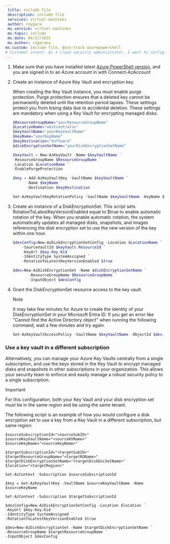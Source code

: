 ```yaml
---
 title: include file
 description: include file
 services: virtual-machines
 author: roygara
 ms.service: virtual-machines
 ms.topic: include
 ms.date: 04/17/2025
 ms.author: rogarana
ms.custom: include file, devx-track-azurepowershell
# Customer intent: As a cloud security administrator, I want to configure Azure Key Vault and Disk Encryption Set so that I can securely manage encryption keys for our managed disks across multiple subscriptions in compliance with security policies.
---
```

1. Make sure that you have installed latest [Azure PowerShell version](/powershell/azure/install-azure-powershell), and you are signed in to an Azure account in with Connect-AzAccount

1. Create an instance of Azure Key Vault and encryption key.

    When creating the Key Vault instance, you must enable purge protection. Purge protection ensures that a deleted key cannot be permanently deleted until the retention period lapses. These settings protect you from losing data due to accidental deletion. These settings are mandatory when using a Key Vault for encrypting managed disks.
    
    ```powershell
    $ResourceGroupName="yourResourceGroupName"
    $LocationName="westcentralus"
    $keyVaultName="yourKeyVaultName"
    $keyName="yourKeyName"
    $keyDestination="Software"
    $diskEncryptionSetName="yourDiskEncryptionSetName"

    $keyVault = New-AzKeyVault -Name $keyVaultName `
    -ResourceGroupName $ResourceGroupName `
    -Location $LocationName `
    -EnablePurgeProtection

    $key = Add-AzKeyVaultKey -VaultName $keyVaultName `
          -Name $keyName `
          -Destination $keyDestination

    Set-AzKeyVaultKeyRotationPolicy -VaultName $keyVaultName -KeyName $keyName -ExpiresIn P2Y -KeyRotationLifetimeAction @{Action="Rotate";TimeBeforeExpiry = "P18M"}
    ```

1.    Create an instance of a DiskEncryptionSet. This script sets RotationToLatestKeyVersionEnabled equal to $true to enable automatic rotation of the key. When you enable automatic rotation, the system automatically updates all managed disks, snapshots, and images referencing the disk encryption set to use the new version of the key within one hour.  
    
        ```powershell
      $desConfig=New-AzDiskEncryptionSetConfig -Location $LocationName `
            -SourceVaultId $keyVault.ResourceId `
            -KeyUrl $key.Key.Kid `
            -IdentityType SystemAssigned `
            -RotationToLatestKeyVersionEnabled $true

       $des=New-AzDiskEncryptionSet -Name $diskEncryptionSetName `
               -ResourceGroupName $ResourceGroupName `
               -InputObject $desConfig
        ```

1.    Grant the DiskEncryptionSet resource access to the key vault.

        > [!NOTE]
        > It may take few minutes for Azure to create the identity of your DiskEncryptionSet in your Microsoft Entra ID. If you get an error like "Cannot find the Active Directory object" when running the following command, wait a few minutes and try again.
        
        ```powershell  
        Set-AzKeyVaultAccessPolicy -VaultName $keyVaultName -ObjectId $des.Identity.PrincipalId -PermissionsToKeys wrapkey,unwrapkey,get
        ```

### Use a key vault in a different subscription

Alternatively, you can manage your Azure Key Vaults centrally from a single subscription, and use the keys stored in the Key Vault to encrypt managed disks and snapshots in other subscriptions in your organization. This allows your security team to enforce and easily manage a robust security policy to a single subscription.

> [!IMPORTANT]
> For this configuration, both your Key Vault and your disk encryption set must be in the same region and be using the same tenant.

The following script is an example of how you would configure a disk encryption set to use a key from a Key Vault in a different subscription, but same region:

```azurepowershell
$sourceSubscriptionId="<sourceSubID>"
$sourceKeyVaultName="<sourceKVName>"
$sourceKeyName="<sourceKeyName>"

$targetSubscriptionId="<targetSubID>"
$targetResourceGroupName="<targetRGName>"
$targetDiskEncryptionSetName="<targetDiskEncSetName>"
$location="<targetRegion>"

Set-AzContext -Subscription $sourceSubscriptionId

$key = Get-AzKeyVaultKey -VaultName $sourceKeyVaultName -Name $sourceKeyName

Set-AzContext -Subscription $targetSubscriptionId

$desConfig=New-AzDiskEncryptionSetConfig -Location $location `
-KeyUrl $key.Key.Kid `
-IdentityType SystemAssigned `
-RotationToLatestKeyVersionEnabled $true

$des=New-AzDiskEncryptionSet -Name $targetDiskEncryptionSetName `
-ResourceGroupName $targetResourceGroupName `
-InputObject $desConfig
```
